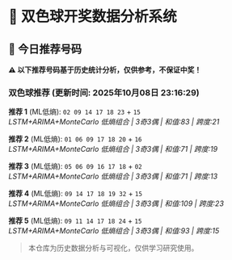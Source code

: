 # 🎯 双色球开奖数据分析系统

<!-- BEGIN:recommendations -->
## 🎯 今日推荐号码

**⚠️ 以下推荐号码基于历史统计分析，仅供参考，不保证中奖！**

### 双色球推荐 (更新时间: 2025年10月08日 23:16:29)

**推荐 1** (ML低熵): `02 09 14 17 18 23` + `15`  
*LSTM+ARIMA+MonteCarlo 低熵组合 | 3奇3偶 | 和值:83 | 跨度:21*

**推荐 2** (ML低熵): `01 06 09 17 18 20` + `16`  
*LSTM+ARIMA+MonteCarlo 低熵组合 | 3奇3偶 | 和值:71 | 跨度:19*

**推荐 3** (ML低熵): `05 06 09 16 17 18` + `02`  
*LSTM+ARIMA+MonteCarlo 低熵组合 | 3奇3偶 | 和值:71 | 跨度:13*

**推荐 4** (ML低熵): `09 14 17 18 19 32` + `15`  
*LSTM+ARIMA+MonteCarlo 低熵组合 | 3奇3偶 | 和值:109 | 跨度:23*

**推荐 5** (ML低熵): `09 11 14 17 18 24` + `15`  
*LSTM+ARIMA+MonteCarlo 低熵组合 | 3奇3偶 | 和值:93 | 跨度:15*

<!-- END:recommendations -->

























































> 本仓库为历史数据分析与可视化，仅供学习研究使用。
